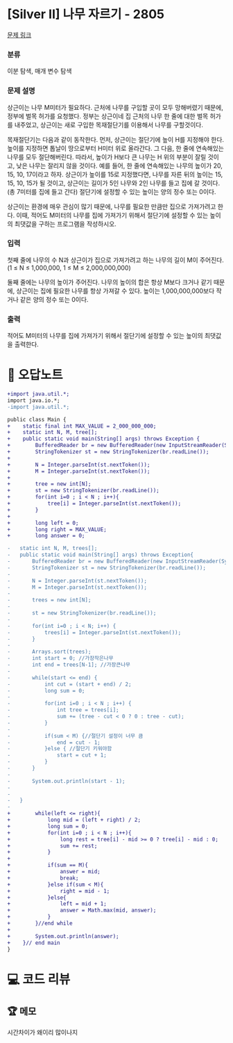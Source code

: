 # [Silver II] 나무 자르기 - 2805 

[문제 링크](https://www.acmicpc.net/problem/2805) 

### 분류

이분 탐색, 매개 변수 탐색

### 문제 설명

<p>상근이는 나무 M미터가 필요하다. 근처에 나무를 구입할 곳이 모두 망해버렸기 때문에, 정부에 벌목 허가를 요청했다. 정부는 상근이네 집 근처의 나무 한 줄에 대한 벌목 허가를 내주었고, 상근이는 새로 구입한 목재절단기를 이용해서 나무를 구할것이다.</p>

<p>목재절단기는 다음과 같이 동작한다. 먼저, 상근이는 절단기에 높이 H를 지정해야 한다. 높이를 지정하면 톱날이 땅으로부터 H미터 위로 올라간다. 그 다음, 한 줄에 연속해있는 나무를 모두 절단해버린다. 따라서, 높이가 H보다 큰 나무는 H 위의 부분이 잘릴 것이고, 낮은 나무는 잘리지 않을 것이다. 예를 들어, 한 줄에 연속해있는 나무의 높이가 20, 15, 10, 17이라고 하자. 상근이가 높이를 15로 지정했다면, 나무를 자른 뒤의 높이는 15, 15, 10, 15가 될 것이고, 상근이는 길이가 5인 나무와 2인 나무를 들고 집에 갈 것이다. (총 7미터를 집에 들고 간다) 절단기에 설정할 수 있는 높이는 양의 정수 또는 0이다.</p>

<p>상근이는 환경에 매우 관심이 많기 때문에, 나무를 필요한 만큼만 집으로 가져가려고 한다. 이때, 적어도 M미터의 나무를 집에 가져가기 위해서 절단기에 설정할 수 있는 높이의 최댓값을 구하는 프로그램을 작성하시오.</p>

### 입력 

 <p>첫째 줄에 나무의 수 N과 상근이가 집으로 가져가려고 하는 나무의 길이 M이 주어진다. (1 ≤ N ≤ 1,000,000, 1 ≤ M ≤ 2,000,000,000)</p>

<p>둘째 줄에는 나무의 높이가 주어진다. 나무의 높이의 합은 항상 M보다 크거나 같기 때문에, 상근이는 집에 필요한 나무를 항상 가져갈 수 있다. 높이는 1,000,000,000보다 작거나 같은 양의 정수 또는 0이다.</p>

### 출력 

 <p>적어도 M미터의 나무를 집에 가져가기 위해서 절단기에 설정할 수 있는 높이의 최댓값을 출력한다.</p>



#  🚀  오답노트 

```diff
+import java.util.*;
import java.io.*;
-import java.util.*;

public class Main {
+    static final int MAX_VALUE = 2_000_000_000;
+    static int N, M, tree[];
+    public static void main(String[] args) throws Exception {
+        BufferedReader br = new BufferedReader(new InputStreamReader(System.in));
+        StringTokenizer st = new StringTokenizer(br.readLine());
+        
+        N = Integer.parseInt(st.nextToken());
+        M = Integer.parseInt(st.nextToken());
+        
+        tree = new int[N];
+        st = new StringTokenizer(br.readLine());
+        for(int i=0 ; i < N ; i++){
+            tree[i] = Integer.parseInt(st.nextToken());
+        }
+        
+        long left = 0;
+        long right = MAX_VALUE;
+        long answer = 0;

-	static int N, M, trees[];
-	public static void main(String[] args) throws Exception{
-		BufferedReader br = new BufferedReader(new InputStreamReader(System.in));
-		StringTokenizer st = new StringTokenizer(br.readLine());
-		
-		N = Integer.parseInt(st.nextToken());
-		M = Integer.parseInt(st.nextToken());
-		
-		trees = new int[N];
-		
-		st = new StringTokenizer(br.readLine());
-		
-		for(int i=0 ; i < N; i++) {
-			trees[i] = Integer.parseInt(st.nextToken());
-		}
-		
-		Arrays.sort(trees);
-		int start = 0; //가장작은나무
-		int end = trees[N-1]; //가장큰나무
-		
-		while(start <= end) {
-			int cut = (start + end) / 2;
-			long sum = 0;
-			
-			for(int i=0 ; i < N ; i++) {
-				int tree = trees[i];		
-				sum += (tree - cut < 0 ? 0 : tree - cut);
-			}
-			
-			if(sum < M) {//절단기 설정이 너무 큼
-				end = cut - 1;				
-			}else {	//절단기 키워야함
-				start = cut + 1;
-			}
-		}
-		
-		System.out.println(start - 1);
-		
-
-	}
-
+        while(left <= right){
+            long mid = (left + right) / 2;
+            long sum = 0;
+            for(int i=0 ; i < N ; i++){
+                long rest = tree[i] - mid >= 0 ? tree[i] - mid : 0; 
+                sum += rest;
+            }
+            
+            if(sum == M){
+                answer = mid;
+                break;
+            }else if(sum < M){
+                right = mid - 1;
+            }else{
+                left = mid + 1;
+                answer = Math.max(mid, answer);
+            }
+        }//end while
+        
+        System.out.println(answer);
+    }// end main
}

```

# 💻 코드 리뷰




 ## 🏆 메모 

시간차이가 왜이리 많이나지